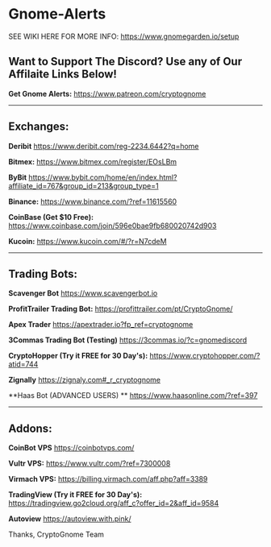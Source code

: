 # Gnome-Alerts

SEE WIKI HERE FOR MORE INFO:
https://www.gnomegarden.io/setup

## Want to Support The Discord? Use any of Our Affilaite Links Below!


**Get Gnome Alerts:**
<https://www.patreon.com/cryptognome>

-------------------------------------
**Exchanges:**
-------------------------------------
**Deribit**
<https://www.deribit.com/reg-2234.6442?q=home>

**Bitmex:**
<https://www.bitmex.com/register/EOsLBm>

**ByBit**
<https://www.bybit.com/home/en/index.html?affiliate_id=767&group_id=213&group_type=1>

**Binance:**
<https://www.binance.com/?ref=11615560>

**CoinBase (Get $10 Free):**
<https://www.coinbase.com/join/596e0bae9fb680020742d903>

**Kucoin:**
<https://www.kucoin.com/#/?r=N7cdeM>

-------------------------------------
**Trading Bots:**
-------------------------------------
**Scavenger Bot**
<https://www.scavengerbot.io>

**ProfitTrailer Trading Bot:**
<https://profittrailer.com/pt/CryptoGnome/> 

**Apex Trader**
<https://apextrader.io?fp_ref=cryptognome>

**3Commas Trading Bot (Testing)**
<https://3commas.io/?c=gnomediscord>

**CryptoHopper (Try it FREE for 30 Day's):**
<https://www.cryptohopper.com/?atid=744>

**Zignally**
<https://zignaly.com#_r_cryptognome>

**Haas Bot (ADVANCED USERS) **
<https://www.haasonline.com/?ref=397>

-------------------------------------
**Addons:**
-------------------------------------

**CoinBot VPS**
<https://coinbotvps.com/>

**Vultr VPS:**
<https://www.vultr.com/?ref=7300008>

**Virmach VPS:**
<https://billing.virmach.com/aff.php?aff=3389>

**TradingView (Try it FREE for 30 Day's):**
<https://tradingview.go2cloud.org/aff_c?offer_id=2&aff_id=9584>

**Autoview**
<https://autoview.with.pink/>



Thanks, 
CryptoGnome Team
